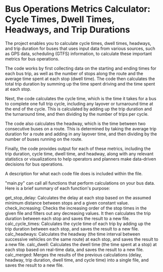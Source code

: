 # Bus Operations Metrics Calculator: Cycle Times, Dwell Times, Headways, and Trip Durations

The project enables you to calculate cycle times, dwell times, headways, and trip duration for buses that uses input data from various sources, such as GPS data, scheduling (GTFS) information, to calculate these important metrics for bus operations.

The code works by first collecting data on the starting and ending times for each bus trip, as well as the number of stops along the route and the average time spent at each stop (dwell time). The code then calculates the total trip duration by summing up the time spent driving and the time spent at each stop.

Next, the code calculates the cycle time, which is the time it takes for a bus to complete one full trip cycle, including any layover or turnaround time at the end of the cycle. This is calculated by adding up the trip duration and the turnaround time, and then dividing by the number of trips per cycle.

The code also calculates the headway, which is the time between two consecutive buses on a route. This is determined by taking the average trip duration for a route and adding in any layover time, and then dividing by the number of buses running on the route.

Finally, the code provides output for each of these metrics, including the trip duration, cycle time, dwell time, and headway, along with any relevant statistics or visualizations to help operators and planners make data-driven decisions for bus operations.

A description for what each code file does is included within the file. 

"main.py" can call all functions that perform calculations on your bus data. Here is a brief summary of each function's purpose:

get_stop_delay: Calculates the delay at each stop based on the assumed minimum distance between stops and a given constant value.
check_increasing: Checks the increasing order of the stop times in the given file and filters out any decreasing values. It then calculates the trip duration between each stop and saves the result to a new file.
calc_cycle_times: Calculates the cycle time of each trip by adding up the trip duration between each stop, and saves the result to a new file.
calc_headways: Calculates the headway (the time interval between successive vehicles on the same route) at each stop, and saves the result to a new file.
calc_dwell: Calculates the dwell time (the time spent at a stop) at each stop based on real-time data, and saves the result to a new file.
calc_merged: Merges the results of the previous calculations (delay, headway, trip duration, dwell time, and cycle time) into a single file, and saves the result to a new file.
